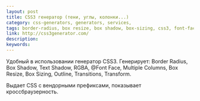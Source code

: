 ```yaml
---
layout: post
title: CSS3 генератор (тени, углы, колонки...)
category: css-generators, generators, services, 
tags: border-radius, box resize, box shadow, box-sizing, css3, font-face, multiple columns, outline, rgbs, text-shadow, transform, transition, генератор, колонка, переход, тень, трансформация, угол, шрифт, 
link: http://css3generator.com/
description: 
keywords: 
---
```


<p>Удобный в использовании генератор CSS3. Генерирует: Border Radius, Box Shadow, Text Shadow, RGBA, @Font Face, Multiple Columns, Box Resize, Box Sizing, Outline, Transitions, Transform.</p>
<p>Выдает CSS с вендорными префиксами, показывает кроссбраузерность.</p>
